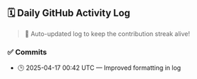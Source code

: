 ## 🗓️ Daily GitHub Activity Log

> 🤖 Auto-updated log to keep the contribution streak alive!

### ✅ Commits

- 🕒 2025-04-17 00:42 UTC — Improved formatting in log

